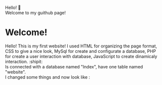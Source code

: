 Hello! 👋 <br>
Welcome to my guithub page!
<html>
<h1>Welcome!</h1>
  </html>
Hello! 
This is my first website! I used HTML for organizing the page format,
                                 CSS to give a nice look, 
                                 MySql for create and configurate a database, 
                                 PHP for create a user interaction with database, 
                                 JavaScript to create dinamicaly interaction. :shipit: <br>
Is connected with a database named "Index", have one table named "website". <br>
I changed some things and now look like :


